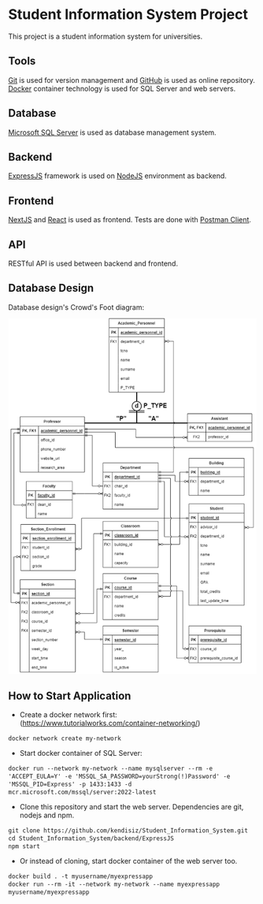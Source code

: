 # Student Information System Project

This project is a student information system for universities.

## Tools

[Git](https://git-scm.com/) is used for version management and [GitHub](https://github.com/) is used as online repository. [Docker](https://www.docker.com/) container technology is used for SQL Server and web servers.

## Database

[Microsoft SQL Server](https://www.microsoft.com/en-us/sql-server/) is used as database management system.

## Backend

[ExpressJS](https://expressjs.com/) framework is used on [NodeJS](https://nodejs.org/en) environment as backend.

## Frontend

[NextJS](https://nextjs.org/) and [React](https://react.dev/) is used as frontend. Tests are done with [Postman Client](https://www.postman.com/).

## API

RESTful API is used between backend and frontend.

## Database Design

Database design's Crowd's Foot diagram:

![Crowds Foot Diagram](./CrowsFoot.drawio.png)

## How to Start Application

- Create a docker network first: (https://www.tutorialworks.com/container-networking/)

```
docker network create my-network
```

- Start docker container of SQL Server:

```
docker run --network my-network --name mysqlserver --rm -e 'ACCEPT_EULA=Y' -e 'MSSQL_SA_PASSWORD=yourStrong(!)Password' -e 'MSSQL_PID=Express' -p 1433:1433 -d mcr.microsoft.com/mssql/server:2022-latest
```

- Clone this repository and start the web server. Dependencies are git, nodejs and npm.

```
git clone https://github.com/kendisiz/Student_Information_System.git
cd Student_Information_System/backend/ExpressJS
npm start
```

- Or instead of cloning, start docker container of the web server too.

```
docker build . -t myusername/myexpressapp
docker run --rm -it --network my-network --name myexpressapp myusername/myexpressapp
```

